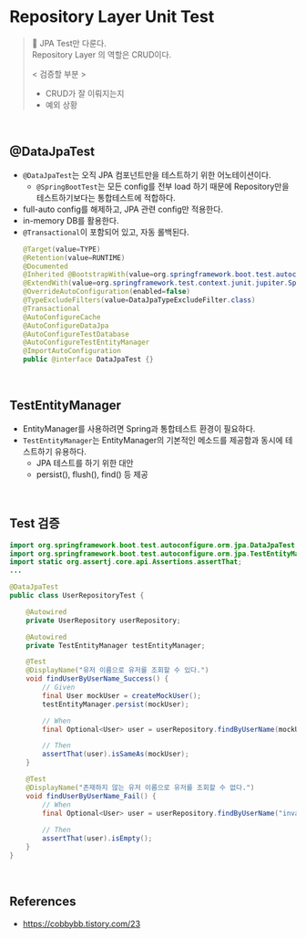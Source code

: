# Repository Layer Unit Test

> 📌 JPA Test만 다룬다.  
> Repository Layer 의 역할은 CRUD이다.
> 
> < 검증할 부분 >
> - CRUD가 잘 이뤄지는지
> - 예외 상황

<br/>

## @DataJpaTest
- `@DataJpaTest`는 오직 JPA 컴포넌트만을 테스트하기 위한 어노테이션이다.
  - `@SpringBootTest`는 모든 config를 전부 load 하기 때문에 Repository만을 테스트하기보다는 통합테스트에 적합하다.
- full-auto config를 해제하고, JPA 관련 config만 적용한다.
- in-memory DB를 활용한다.
- `@Transactional`이 포함되어 있고, 자동 롤백된다.
  ```java
  @Target(value=TYPE)
  @Retention(value=RUNTIME)
  @Documented
  @Inherited @BootstrapWith(value=org.springframework.boot.test.autoconfigure.orm.jpa.DataJpaTestContextBootstrapper.class)
  @ExtendWith(value=org.springframework.test.context.junit.jupiter.SpringExtension.class)
  @OverrideAutoConfiguration(enabled=false)
  @TypeExcludeFilters(value=DataJpaTypeExcludeFilter.class)
  @Transactional
  @AutoConfigureCache
  @AutoConfigureDataJpa
  @AutoConfigureTestDatabase
  @AutoConfigureTestEntityManager
  @ImportAutoConfiguration
  public @interface DataJpaTest {}
  ```

<br/>

## TestEntityManager
- EntityManager를 사용하려면 Spring과 통합테스트 환경이 필요하다.
- `TestEntityManager`는 EntityManager의 기본적인 메소드를 제공함과 동시에 테스트하기 유용하다. 
  - JPA 테스트를 하기 위한 대안
  - persist(), flush(), find() 등 제공

<br/>

## Test 검증
```java
import org.springframework.boot.test.autoconfigure.orm.jpa.DataJpaTest;
import org.springframework.boot.test.autoconfigure.orm.jpa.TestEntityManager;
import static org.assertj.core.api.Assertions.assertThat;
...

@DataJpaTest
public class UserRepositoryTest {

    @Autowired
    private UserRepository userRepository;

    @Autowired
    private TestEntityManager testEntityManager;

    @Test
    @DisplayName("유저 이름으로 유저를 조회할 수 있다.")
    void findUserByUserName_Success() {
        // Given
        final User mockUser = createMockUser();
        testEntityManager.persist(mockUser);

        // When
        final Optional<User> user = userRepository.findByUserName(mockUser.getUserName());

        // Then
        assertThat(user).isSameAs(mockUser);
    }

    @Test
    @DisplayName("존재하지 않는 유저 이름으로 유저를 조회할 수 없다.")
    void findUserByUserName_Fail() {
        // When
        final Optional<User> user = userRepository.findByUserName("invalid name");
        
        // Then
        assertThat(user).isEmpty();
    }
}
```

<br/>

## References
- https://cobbybb.tistory.com/23
